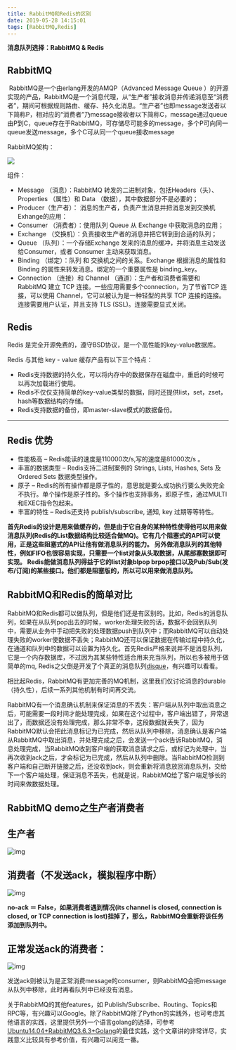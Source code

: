 ```yaml
---
title: RabbitMQ和Redis的区别
date: 2019-05-28 14:15:01
tags: [RabbitMQ,Redis]
---
```




**消息队列选择：RabbitMQ & Redis** 

## RabbitMQ

​	RabbitMQ是一个由erlang开发的AMQP（Advanced Message Queue ）的开源实现的产品，RabbitMQ是一个消息代理，从“生产者”接收消息并传递消息至“消费者”，期间可根据规则路由、缓存、持久化消息。“生产者”也即message发送者以下简称P，相对应的“消费者”乃message接收者以下简称C，message通过queue由P到C，queue存在于RabbitMQ，可存储尽可能多的message，多个P可向同一queue发送message，多个C可从同一个queue接收message 

RabbitMQ架构： 

![](D:\image\架构流程图\RbbitMQ.jpg)

组件：

- Message （消息）：RabbitMQ 转发的二进制对象，包括Headers（头）、Properties （属性）和 Data （数据），其中数据部分不是必要的；
- Producer（生产者）： 消息的生产者，负责产生消息并把消息发到交换机Exhange的应用：
- Consumer （消费者）：使用队列 Queue 从 Exchange 中获取消息的应用；
- Exchange （交换机）：负责接收生产者的消息并把它转到到合适的队列；
- Queue （队列）：一个存储Exchange 发来的消息的缓冲，并将消息主动发送给Consumer，或者 Consumer 主动来获取消息。
- Binding （绑定）：队列 和 交换机之间的关系。Exchange 根据消息的属性和 Binding 的属性来转发消息。绑定的一个重要属性是 binding_key。
- Connection （连接）和 Channel （通道）：生产者和消费者需要和 RabbitMQ 建立 TCP 连接。一些应用需要多个connection，为了节省TCP 连接，可以使用 Channel，它可以被认为是一种轻型的共享 TCP 连接的连接。连接需要用户认证，并且支持 TLS (SSL)。连接需要显式关闭。

## Redis

Redis 是完全开源免费的，遵守BSD协议，是一个高性能的key-value数据库。

Redis 与其他 key - value 缓存产品有以下三个特点：

- Redis支持数据的持久化，可以将内存中的数据保存在磁盘中，重启的时候可以再次加载进行使用。
- Redis不仅仅支持简单的key-value类型的数据，同时还提供list，set，zset，hash等数据结构的存储。
- Redis支持数据的备份，即master-slave模式的数据备份。

------

## Redis 优势

- 性能极高 – Redis能读的速度是110000次/s,写的速度是81000次/s 。
- 丰富的数据类型 – Redis支持二进制案例的 Strings, Lists, Hashes, Sets 及 Ordered Sets 数据类型操作。
- 原子 – Redis的所有操作都是原子性的，意思就是要么成功执行要么失败完全不执行。单个操作是原子性的。多个操作也支持事务，即原子性，通过MULTI和EXEC指令包起来。
- 丰富的特性 – Redis还支持 publish/subscribe, 通知, key 过期等等特性。

**首先Redis的设计是用来做缓存的，但是由于它自身的某种特性使得他可以用来做消息队列(Redis的List数据结构比较适合做MQ)。它有几个阻塞式的API可以使用，正是这些阻塞式的API让他有做消息队列的能力。 另外做消息队列的其他特性，例如FIFO也很容易实现，只需要一个list对象从头取数据，从尾部塞数据即可实现。 Redis能做消息队列得益于它的list对象blpop brpop接口以及Pub/Sub(发布/订阅)的某些接口。他们都是阻塞版的，所以可以用来做消息队列。**

## RabbitMQ和Redis的简单对比

RabbitMQ和Redis都可以做队列，但是他们还是有区别的。比如，Redis的消息队列，如果在从队列pop出去的时候，worker处理失败的话，数据不会回到队列中，需要从业务中手动把失败的处理数据push到队列中；而RabbitMQ可以自动处理失败的worker使数据不丢失；RabbitMQ还可以保证数据在传输过程中持久化，在通道和队列中的数据可以设置为持久化。首先Redis严格来说并不是消息队列，它是一个内存数据库，不过因为其某些特性适合用来充当队列，所以也多被用于做简单的mq, Redis之父倒是开发了个真正的消息队列[disque](https://link.zhihu.com/?target=https%3A//github.com/antirez/disque)，有兴趣可以看看。

相比起Redis，RabbitMQ有更加完善的MQ机制，这里我们仅讨论消息的durable（持久性），后续一系列其他机制有时间再交流。

RabbitMQ有一个消息确认机制来保证消息的不丢失：客户端从队列中取出消息之后，可能需要一段时间才能处理完成，如果在这个过程中，客户端出错了，异常退出了，而数据还没有处理完成，那么非常不幸，这段数据就丢失了，因为RabbitMQ默认会把此消息标记为已完成，然后从队列中移除，消息确认是客户端从RabbitMQ中取出消息，并处理完成之后，会发送一个ack告诉RabbitMQ，消息处理完成，当RabbitMQ收到客户端的获取消息请求之后，或标记为处理中，当再次收到ack之后，才会标记为已完成，然后从队列中删除。当RabbitMQ检测到客户端和自己断开链接之后，还没收到ack，则会重新将消息放回消息队列，交给下一个客户端处理，保证消息不丢失，也就是说，RabbitMQ给了客户端足够长的时间来做数据处理。

## RabbitMQ demo之生产者消费者

## 生产者

![img](https://pic4.zhimg.com/80/v2-de2626a1b0d61668d0f5387b829a28c7_hd.jpg)

## 消费者（不发送ack，模拟程序中断）

![img](https://pic4.zhimg.com/80/v2-a584d558500556bc21b9c5ef7ecfd45b_hd.jpg)

**no-ack ＝ False，如果消费者遇到情况(its channel is closed, connection is closed, or TCP connection is lost)挂掉了，那么，RabbitMQ会重新将该任务添加到队列中。**

## 正常发送ack的消费者：

![img](https://pic4.zhimg.com/80/v2-628e0f90dc38c643d91500e300919ddb_hd.jpg)

发送ack则被认为是正常消费message的consumer，则RabbitMQ会把message从队列中移除，此时再看队列中已经没有消息。

关于RabbitMQ的其他features，如 Publish/Subscribe、Routing、Topics和RPC等，有兴趣可以Google。除了RabbitMQ除了Python的实践外，也可考虑其他语言的实践，这里提供另外一个语言golang的选择，可参考[Ubuntu14.04+RabbitMQ3.6.3+Golang](https://link.zhihu.com/?target=https%3A//mshk.top/2016/07/ubuntu-rabbitmq-golang/)的最佳实践，这个文章讲的非常详尽，实践意义比较具有参考价值，有兴趣可以阅览一番。 